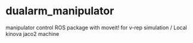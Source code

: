 # dualarm_manipulator
manipulator control ROS package with moveit! for v-rep simulation / Local kinova jaco2 machine
